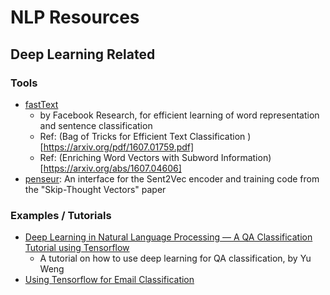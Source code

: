 # NLP Resources

## Deep Learning Related

### Tools

- [fastText](https://github.com/facebookresearch/fastText)
  + by Facebook Research, for efficient learning of word representation and sentence classification
  + Ref: (Bag of Tricks for Efficient Text Classification
)[https://arxiv.org/pdf/1607.01759.pdf]
  + Ref: (Enriching Word Vectors with Subword Information)[https://arxiv.org/abs/1607.04606]
- [penseur](https://github.com/danielricks/penseur): An interface for the Sent2Vec encoder and training code from the "Skip-Thought Vectors" paper


### Examples / Tutorials

- [Deep Learning in Natural Language Processing — A QA Classification Tutorial using Tensorflow](http://campuspress.yale.edu/yw355/deep_learning/)
  + A tutorial on how to use deep learning for QA classification, by Yu Weng
- [Using Tensorflow for Email Classification](http://jrmeyer.github.io/tutorial/2016/02/01/TensorFlow-Tutorial.html)
